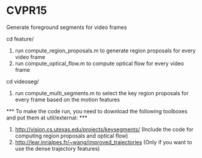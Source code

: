 CVPR15
======

Generate foreground segments for video frames

cd feature/

1. run compute_region_proposals.m to generate region proposals for every video frame	
2. run compute_optical_flow.m to compute optical flow for every video frame

cd videoseg/	

1. run compute_multi_segments.m to select the key region proposals for every frame based on the motion features

*** To make the code run, you need to download the following toolboxes and put them at util/external: ***

1. http://vision.cs.utexas.edu/projects/keysegments/ (Include the code for computing region proposals and optical flow)
2. http://lear.inrialpes.fr/~wang/improved_trajectories (Only if you want to use the dense trajectory features)
